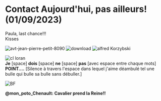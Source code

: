 # Contact Aujourd'hui, pas ailleurs! (01/09/2023)
  Paula, last chance!!!  
Kisses  

![avt-jean-pierre-petit-8090](https://github.com/LordGrrr/LordGrrr/assets/134517577/925d2cc0-31ee-43f0-8a35-e0a72b65a88a)
![download](https://github.com/LordGrrr/LordGrrr/assets/134517577/49341316-8175-448b-bfb0-5a40cc38ddeb)
![alfred Korzybski](https://github.com/LordGrrr/LordGrrr/assets/134517577/4b37aab6-7a69-43ef-93ad-2eb65e7e5670)  

![cI loran](https://github.com/LordGrrr/LordGrrr/assets/134517577/f9bb4666-e515-406c-9a8a-5c4dfb14c367)   
**Je** [space] **dois** [space] **ne** [space] **pas** [avec espace entre chaque mots] **POINT....** [Silence à travers l'espace dans lequel j'aime déambulé tel une bulle qui bulle sa bulle sans débuller.]  
  
![BF](https://github.com/LordGrrr/LordGrrr/assets/134517577/e6407ff5-bf53-43b5-a130-925464beb499)
  
**@mon_poto_Chenault: Cavalier prend la Reine!!**





